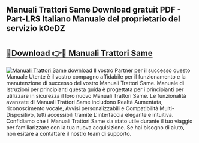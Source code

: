 ## Manuali Trattori Same Download gratuit PDF - Part-LRS Italiano Manuale del proprietario del servizio kOeDZ

# <h2><a href="http://dfder8.blite.top/?on=Manuali+Trattori+Same">🔗Download 👉🔴 Manuali Trattori Same</a></h2>

[![Manuali Trattori Same download](https://i.imgur.com/lujVjoI.png)](http://dfder8.blite.top/?on=Manuali+Trattori+Same)
Il vostro Partner per il successo questo Manuale Utente è il vostro compagno affidabile per il funzionamento e la manutenzione di successo del vostro Manuali Trattori Same. Manuale di Istruzioni per principianti questa guida è progettata per i principianti per utilizzare in sicurezza il loro nuovo Manuali Trattori Same. Le funzionalità avanzate di Manuali Trattori Same includono Realtà Aumentata, riconoscimento vocale, Avvisi personalizzabili e Compatibilità Multi-Dispositivo, tutti accessibili tramite L'interfaccia elegante e intuitiva. Confidiamo che il Manuali Trattori Same sia stato utile durante il tuo viaggio per familiarizzare con la tua nuova acquisizione. Se hai bisogno di aiuto, non esitare a contattare il nostro team di supporto.
